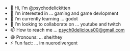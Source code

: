 - 👋 Hi, I’m @psychodelickitten
- 👀 I’m interested in ... gaming and game devlopment
- 🌱 I’m currently learning ... godot
- 💞️ I’m looking to collaborate on ... youtube and twitch
- 📫 How to reach me ... psych0delicious00@gmail.com
- 😄 Pronouns: ... she/they
- ⚡ Fun fact: ... im nuerodivergent

<!---
psychodelickitten/psychodelickitten is a ✨ special ✨ repository because its `README.md` (this file) appears on your GitHub profile.
You can click the Preview link to take a look at your changes.
--->
